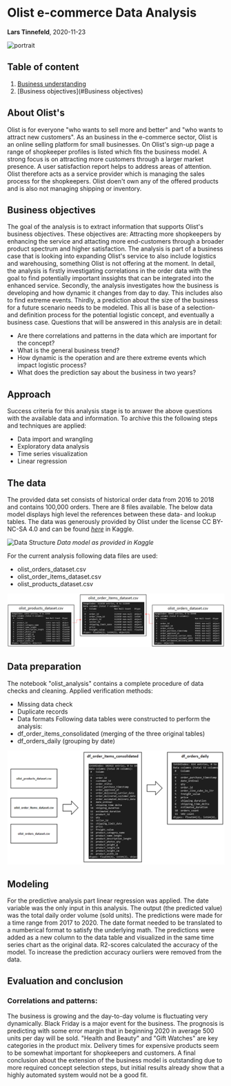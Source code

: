 # Olist e-commerce Data Analysis

**Lars Tinnefeld**, 2020-11-23

![portrait](https://images.unsplash.com/photo-1522204523234-8729aa6e3d5f?ixlib=rb-1.2.1&ixid=eyJhcHBfaWQiOjEyMDd9&auto=format&fit=crop&w=1050&q=80)

## Table of content
1. [Business understanding](#Business_understanding)
2. [Business objectives](#Business objectives)

## About Olist's <a name="Business_understanding"></a>
Olist is for everyone "who wants to sell more and better" and "who wants to attract new customers". As an business in the e-commerce sector, Olist is an online selling platform for small businesses. On Olist's sign-up page a range of shopkeeper profiles is listed which fits the business model. A strong focus is on attracting more customers through a larger market presence. A user satisfaction report helps to address areas of attention. Olist therefore acts as a service provider which is managing the sales process for the shopkeepers. Olist doen't own any of the offered products and is also not managing shipping or inventory.

## Business objectives
The goal of the analysis is to extract information that supports Olist's business objectives. These objectives are: Attracting more shopkeepers by enhancing the service and attacting more end-customers through a broader product spectrum and higher satisfaction. The analysis is part of a business case that is looking into expanding Olist's service to also include logistics and warehousing, something Olist is not offering at the moment.
In detail, the analysis is firstly investigating correlations in the order data with the goal to find potentially important inssights that can be integrated into the enhanced service. Secondly, the analysis investigates how the business is developing and how dynamic it changes from day to day. This includes also to find extreme events. Thirdly, a prediction about the size of the business for a future scenario needs to be modeled. This all is base of a selection- and definition process for the potential logistic concept, and eventually a business case. Questions that will be answered in this analysis are in detail:
- Are there correlations and patterns in the data which are important for the concept?
- What is the general business trend?
- How dynamic is the operation and are there extreme events which impact logistic process?
- What does the prediction say about the business in two years?

## Approach
Success criteria for this analysis stage is to answer the above questions with the available data and information. To archive this the following steps and techniques are applied:
- Data import and wrangling
- Exploratory data analysis
- Time series visualization
- Linear regression

## The data
The provided data set consists of historical order data from 2016 to 2018 and contains 100,000 orders. There are 8 files available. The below data model displays high level the references between these data- and lookup tables. The data was generously provided by Olist under the license CC BY-NC-SA 4.0 and can be found *[here](https://www.kaggle.com/olistbr/brazilian-ecommerce)* in Kaggle.

![Data Structure](https://i.imgur.com/HRhd2Y0.png)
*Data model as provided in Kaggle*

For the current analysis following data files are used:
- olist_orders_dataset.csv
- olist_order_items_dataset.csv
- olist_products_dataset.csv

![ERD1](https://github.com/LarsTinnefeld/olist_ecom_analysis/blob/main/Olist-Analysis_1_ERD.PNG?raw=true)

## Data preparation
The notebook "olist_analysis" contains a complete procedure of data checks and cleaning. Applied verification methods:
- Missing data check
- Duplicate records
- Data formats
Following data tables were constructed to perform the analysis:
- df_order_items_consolidated (merging of the three original tables)
- df_orders_daily (grouping by date)

![ERD1](https://github.com/LarsTinnefeld/olist_ecom_analysis/blob/main/Olist-Analysis_1_New_tables.PNG?raw=true)

## Modeling
For the predictive analysis part linear regression was applied. The date variable was the only input in this analysis. The output (the predicted value) was the total daily order volume (sold units). The predictions were made for a time range from 2017 to 2020. The date format needed to be translated to a numberical format to satisfy the underlying math. The predictions were added as a new column to the data table and visualized in the same time series chart as the original data. R2-scores calculated the accuracy of the model. To increase the prediction accuracy ourliers were removed from the data.

## Evaluation and conclusion 
### Correlations and patterns:

The business is growing and the day-to-day volume is fluctuating very dynamically. Black Friday is a major event for the business. The prognosis is predicting with some error margin that in beginning 2020 in average 500 units per day will be sold. "Health and Beauty" and "Gift Watches" are key categories in the product mix. Delivery times for expensive products seem to be somewhat important for shopkeepers and customers. A final conclusion about the extension of the business model is outstanding due to more required concept selection steps, but initial results already show that a highly automated system would not be a good fit.
